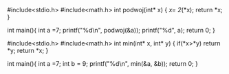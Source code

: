 #include<stdio.h>
#include<math.h>
int podwoj(int* x)
{
    *x= 2*(*x);
return *x;
}

int main(){
    int a =7;
    printf("%d\n", podwoj(&a));
    printf("%d", a);
    return 0;
}

#include<stdio.h>
#include<math.h>
int min(int* x, int* y)
{
    if(*x>*y)
        return *y;
        return *x;
}

int main(){
    int a =7;
    int b = 9;
    printf("%d\n", min(&a, &b));
    return 0;
}
